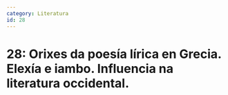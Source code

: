 ```yaml
---
category: Literatura
id: 28
---
```


# 28: Orixes da poesía lírica en Grecia. Elexía e iambo. Influencia na literatura occidental.
